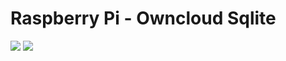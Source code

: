 # Raspberry Pi - Owncloud Sqlite

<img src="http://jenkins.test.codexatomos.org/job/Owncloud/badge/icon"> <a href="https://microbadger.com/images/patrckbrs/owncloud-sqlite-resin" title="Get your own image badge on microbadger.com"><img src="https://images.microbadger.com/badges/image/patrckbrs/owncloud-sqlite-resin.svg"></a>
